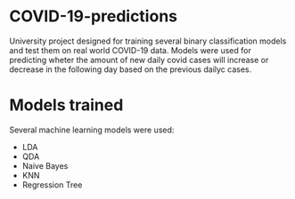 # COVID-19-predictions

University project designed for training several binary classification models and test them on real world COVID-19 data. 
Models were used for predicting wheter the amount of new daily covid cases will increase or decrease in the following day based on the previous dailyc cases.

# Models trained

Several machine learning models were used:
* LDA
* QDA
* Naive Bayes
* KNN
* Regression Tree
